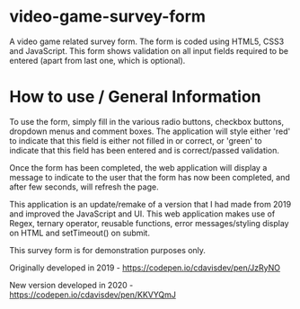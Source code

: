 # video-game-survey-form
A video game related survey form. The form is coded using HTML5, CSS3 and JavaScript. This form shows validation on all input fields required to be entered (apart from last one, which is optional).

# How to use / General Information

To use the form, simply fill in the various radio buttons, checkbox buttons, dropdown menus and comment boxes. The application will style either 'red' to indicate that this field is either not filled in or correct, or 'green' to indicate that this field has been entered and is correct/passed validation.

Once the form has been completed, the web application will display a message to indicate to the user that the form has now been completed, and after few seconds, will refresh the page.

This application is an update/remake of a version that I had made from 2019 and improved the JavaScript and UI. This web application makes use of Regex, ternary operator, reusable functions, error messages/styling display on HTML and setTimeout() on submit.

This survey form is for demonstration purposes only.

Originally developed in 2019 - https://codepen.io/cdavisdev/pen/JzRyNO

New version developed in 2020 - https://codepen.io/cdavisdev/pen/KKVYQmJ
